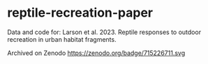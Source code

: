 # reptile-recreation-paper
Data and code for: Larson et al. 2023. Reptile responses to outdoor recreation in urban habitat fragments.

Archived on Zenodo
https://zenodo.org/badge/715226711.svg
